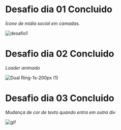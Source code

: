 # Desafio dia 01 Concluido 
*Ícone de mídia social em camadas.*

![desafio1](https://user-images.githubusercontent.com/68132948/88347398-7ef8ed80-cd42-11ea-8e5b-a55175cc0131.gif)

# Desafio dia 02 Concluido 
*Loader animado*

![Dual Ring-1s-200px (1)](https://user-images.githubusercontent.com/68132948/88444228-0bbfac00-ce14-11ea-9c34-5e806267dc80.gif)

# Desafio dia 03 Concluido 
*Mudança de cor de texto quando entra em outra div*

![gif](https://user-images.githubusercontent.com/68132948/88478332-702b5a00-cf3f-11ea-8f7d-0a12cb836187.gif)
